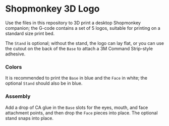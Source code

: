# Shopmonkey 3D Logo

Use the files in this repository to 3D print a desktop Shopmonkey companion; the G-code contains a set of 5 logos, suitable for printing on a standard size print bed.

The `Stand` is optional; without the stand, the logo can lay flat, or you can use the cutout on the back of the `Base` to attach a 3M Command Strip-style adhesive.

### Colors

It is recommended to print the `Base` in blue and the `Face` in white; the optional `Stand` should also be in blue.

### Assembly

Add a drop of CA glue in the `Base` slots for the eyes, mouth, and face attachment points, and then drop the `Face` pieces into place. The optional stand snaps into place.